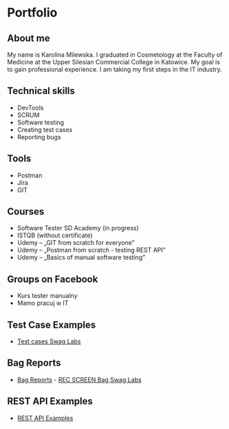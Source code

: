 # Portfolio
## About me
My name is Karolina Milewska. I graduated in Cosmetology at the Faculty of Medicine at the Upper Silesian Commercial College in Katowice. My goal is to gain professional experience. I am taking my first steps in the IT industry.
## Technical skills
* DevTools
* SCRUM
* Software testing
* Creating test cases
* Reporting bugs
## Tools
* Postman
* Jira
* GIT
## Courses
* Software Tester SD Academy (in progress)
* ISTQB (without certificate)
* Udemy – „GIT from scratch for everyone”
* Udemy – „Postman from scratch - testing REST API”
* Udemy – „Basics of manual software testing”
## Groups on Facebook
* Kurs tester manualny
* Mamo pracuj w IT
## Test Case Examples
* [Test cases Swag Labs](https://docs.google.com/spreadsheets/d/1xxV1o4rE0wfo5t3F0Nc-PbBY750YWfJo/edit?usp=sharing&ouid=112853203756638553941&rtpof=true&sd=true)
## Bag Reports 
* [Bag Reports](https://docs.google.com/document/d/1tppwp0gmg1q1M9PpPTl8zPFz5NvLF4t9/edit?usp=sharing&ouid=112853203756638553941&rtpof=true&sd=true)  - [REC SCREEN Bag Swag Labs](https://drive.google.com/file/d/1pUErJhQoJY6uXah6yGuW2PQ8monqztm8/view?usp=sharing)
## REST API Examples
* [REST API Examples](https://github.com/Milewskakarolina/portfolio/blob/main/json%20placeholder.postman_collection.json)
